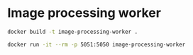 # Image processing worker

```bash
docker build -t image-processing-worker .
```

```bash
docker run -it --rm -p 5051:5050 image-processing-worker
```